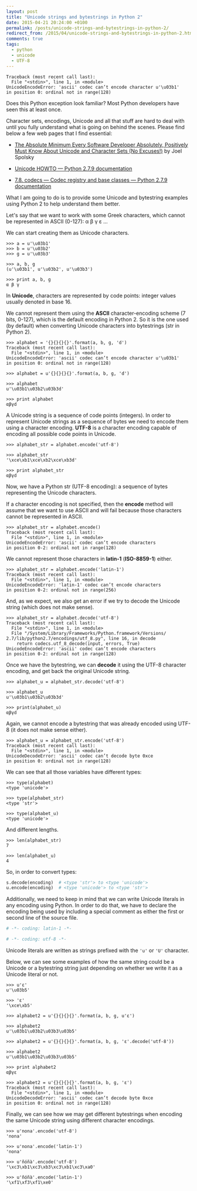 ```yaml
---
layout: post
title: "Unicode strings and bytestrings in Python 2"
date: 2015-04-21 20:24:00 +0100
permalink: /posts/unicode-strings-and-bytestrings-in-python-2/
redirect_from: /2015/04/unicode-strings-and-bytestrings-in-python-2.html
comments: true
tags:
  - python
  - unicode
  - UTF-8
---
```


```shell
Traceback (most recent call last):
  File "<stdin>", line 1, in <module>
UnicodeEncodeError: 'ascii' codec can’t encode character u'\u03b1'
in position 0: ordinal not in range(128)
```

Does this Python exception look familiar? Most Python developers have seen this at least once.

Character sets, encodings, Unicode and all that stuff are hard to deal with until you fully understand what is going on behind the scenes.<!--more--> Please find below a few web pages that I find essential:

* [The Absolute Minimum Every Software Developer Absolutely, Positively Must Know About Unicode and Character Sets (No Excuses!)](https://www.joelonsoftware.com/articles/Unicode.html) by Joel Spolsky

* [Unicode HOWTO — Python 2.7.9 documentation](https://docs.python.org/2/howto/unicode.html)

* [7.8. codecs — Codec registry and base classes — Python 2.7.9 documentation](https://docs.python.org/2/library/codecs.html#encodings-and-unicode)

What I am going to do is to provide some Unicode and bytestring examples using Python 2 to help understand them better.

Let's say that we want to work with some Greek characters, which cannot be represented in ASCII (0-127): α β γ ε ...

We can start creating them as Unicode characters.

```shell
>>> a = u'\u03b1'
>>> b = u'\u03b2'
>>> g = u'\u03b3'

>>> a, b, g
(u'\u03b1', u'\u03b2', u'\u03b3')

>>> print a, b, g
α β γ
```

In **Unicode**, characters are represented by code points: integer values usually denoted in base 16.

We cannot represent them using the **ASCII** character-encoding scheme (7 bits, 0-127), which is the default encoding in Python 2. So it is the one used (by default) when converting Unicode characters into bytestrings (str in Python 2).

```shell
>>> alphabet = '{}{}{}{}'.format(a, b, g, 'd')
Traceback (most recent call last):
  File "<stdin>", line 1, in <module>
UnicodeEncodeError: 'ascii' codec can’t encode character u'\u03b1'
in position 0: ordinal not in range(128)
```

```shell
>>> alphabet = u'{}{}{}{}'.format(a, b, g, 'd')

>>> alphabet
u'\u03b1\u03b2\u03b3d'

>>> print alphabet
αβγd
```

A Unicode string is a sequence of code points (integers). In order to represent Unicode strings as a sequence of bytes we need to encode them using a character encoding. **UTF-8** is a character encoding capable of encoding all possible code points in Unicode.

```shell
>>> alphabet_str = alphabet.encode('utf-8')

>>> alphabet_str
'\xce\xb1\xce\xb2\xce\xb3d'

>>> print alphabet_str
αβγd
```

Now, we have a Python str (UTF-8 encoding): a sequence of bytes representing the Unicode characters.

If a character encoding is not specified, then the **encode** method will assume that we want to use ASCII and will fail because those characters cannot be represented in ASCII.

```shell
>>> alphabet_str = alphabet.encode()
Traceback (most recent call last):
  File "<stdin>", line 1, in <module>
UnicodeEncodeError: 'ascii' codec can’t encode characters
in position 0-2: ordinal not in range(128)
```

We cannot represent those characters in **latin-1** (**ISO-8859-1**) either.

```shell
>>> alphabet_str = alphabet.encode('latin-1')
Traceback (most recent call last):
  File "<stdin>", line 1, in <module>
UnicodeEncodeError: 'latin-1' codec can’t encode characters
in position 0-2: ordinal not in range(256)
```

And, as we expect, we also get an error if we try to decode the Unicode string (which does not make sense).

```shell
>>> alphabet_str = alphabet.decode('utf-8')
Traceback (most recent call last):
  File "<stdin>", line 1, in <module>
  File "/System/Library/Frameworks/Python.framework/Versions/
2.7/lib/python2.7/encodings/utf_8.py", line 16, in decode
    return codecs.utf_8_decode(input, errors, True)
UnicodeEncodeError: 'ascii' codec can’t encode characters
in position 0-2: ordinal not in range(128)
```

Once we have the bytestring, we can **decode** it using the UTF-8 character encoding, and get back the original Unicode string.

```shell
>>> alphabet_u = alphabet_str.decode('utf-8')

>>> alphabet_u
u'\u03b1\u03b2\u03b3d'

>>> print(alphabet_u)
αβγd
```

Again, we cannot encode a bytestring that was already encoded using UTF-8 (it does not make sense either).

```shell
>>> alphabet_u = alphabet_str.encode('utf-8')
Traceback (most recent call last):
  File "<stdin>", line 1, in <module>
UnicodeDecodeError: 'ascii' codec can’t decode byte 0xce
in position 0: ordinal not in range(128)
```

We can see that all those variables have different types:

```shell
>>> type(alphabet)
<type 'unicode'>

>>> type(alphabet_str)
<type 'str'>

>>> type(alphabet_u)
<type 'unicode'>
```

And different lengths.

```shell
>>> len(alphabet_str)
7

>>> len(alphabet_u)
4
```

So, in order to convert types:

```python
s.decode(encoding)  # <type 'str'> to <type 'unicode'>
u.encode(encoding)  # <type 'unicode'> to <type 'str'>
```

Additionally, we need to keep in mind that we can write Unicode literals in any encoding using Python. In order to do that, we have to declare the encoding being used by including a special comment as either the first or second line of the source file.

```python
# -*- coding: latin-1 -*-

# -*- coding: utf-8 -*-
```

Unicode literals are written as strings prefixed with the `'u'` or `'U'` character.

Below, we can see some examples of how the same string could be a Unicode or a bytestring string just depending on whether we write it as a Unicode literal or not.

```shell
>>> u'ε'
u'\u03b5'

>>> 'ε'
'\xce\xb5'

>>> alphabet2 = u'{}{}{}{}'.format(a, b, g, u'ε')

>>> alphabet2
u'\u03b1\u03b2\u03b3\u03b5'

>>> alphabet2 = u'{}{}{}{}'.format(a, b, g, 'ε'.decode('utf-8'))

>>> alphabet2
u'\u03b1\u03b2\u03b3\u03b5'

>>> print alphabet2
αβγε

>>> alphabet2 = u'{}{}{}{}'.format(a, b, g, 'ε')
Traceback (most recent call last):
  File "<stdin>", line 1, in <module>
UnicodeDecodeError: 'ascii' codec can’t decode byte 0xce
in position 0: ordinal not in range(128)
```

Finally, we can see how we may get different bytestrings when encoding the same Unicode string using different character encodings.

```shell
>>> u'nona'.encode('utf-8')
'nona'

>>> u'nona'.encode('latin-1')
'nona'

>>> u'ñóñà'.encode('utf-8')
'\xc3\xb1\xc3\xb3\xc3\xb1\xc3\xa0'

>>> u'ñóñà'.encode('latin-1')
'\xf1\xf3\xf1\xe0'
```
